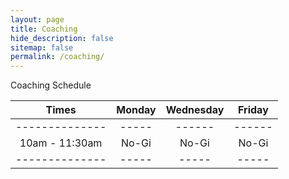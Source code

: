 ```yaml
---
layout: page
title: Coaching
hide_description: false
sitemap: false
permalink: /coaching/
---
```


Coaching Schedule

| Times           | Monday      |  Wednesday    |  Friday   |
| :----:          |    :----:   |     :---:     |  :----:   |
| --------------  |  -----      |    ------     |  ------   |
| 10am - 11:30am  |  No-Gi      |  No-Gi        |  No-Gi    |
| --------------  |  -----      |  -----        |  -----    |



<!--
![Pans](/assets/img/Pans.jpg)

{:.image-caption}
*(Left to right: Rodrigo Gabriel Silva Mariani, Jozef Chen, David Ian Monserrate, Rafael Leite Borges.)*
-->
